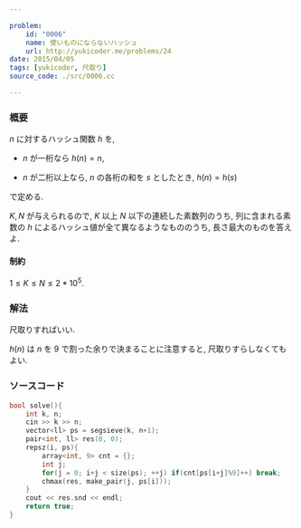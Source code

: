```yaml
---

problem:
    id: "0006"
    name: 使いものにならないハッシュ
    url: http://yukicoder.me/problems/24
date: 2015/04/05
tags: [yukicoder, 尺取り]
source_code: ./src/0006.cc

---
```


### 概要

$n$ に対するハッシュ関数 $h$ を,

- $n$ が一桁なら $h(n) = n$,

- $n$ が二桁以上なら, $n$ の各桁の和を $s$ としたとき, $h(n) = h(s)$

で定める.

$K, N$ が与えられるので, $K$ 以上 $N$ 以下の連続した素数列のうち, 列に含まれる素数の $h$ によるハッシュ値が全て異なるようなもののうち, 長さ最大のものを答えよ.


#### 制約

$1 \le K \le N \le 2 * 10^5$.

### 解法

尺取りすればいい.

$h(n)$ は $n$ を $9$ で割った余りで決まることに注意すると,
尺取りすらしなくてもよい.


### ソースコード
~~~ cpp
bool solve(){
    int k, n;
    cin >> k >> n;
    vector<ll> ps = segsieve(k, n+1);
    pair<int, ll> res(0, 0);
    repsz(i, ps){
        array<int, 9> cnt = {};
        int j;
        for(j = 0; i+j < size(ps); ++j) if(cnt[ps[i+j]%9]++) break;
        chmax(res, make_pair(j, ps[i]));
    }
    cout << res.snd << endl;
    return true;
}
~~~

